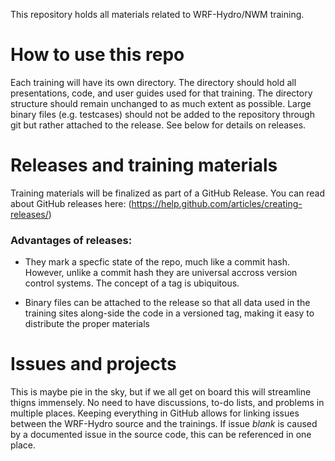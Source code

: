 This repository holds all materials related to WRF-Hydro/NWM training.

# How to use this repo

Each training will have its own directory. The directory should hold all presentations, code, and user guides used for that training. The directory structure should remain unchanged to as much extent as possible. Large binary files (e.g. testcases) should not be added to the repository through git but rather attached to the release. See below for details on releases.

# Releases and training materials

Training materials will be finalized as part of a GitHub Release. You can read about GitHub releases here: (https://help.github.com/articles/creating-releases/)

### Advantages of releases:

* They mark a specfic state of the repo, much like a commit hash. However, unlike a commit hash they are universal accross version control systems. The concept of a tag is ubiquitous. 

* Binary files can be attached to the release so that all data used in the training sites along-side the code in a versioned tag, making it easy to distribute the proper materials

# Issues and projects

This is maybe pie in the sky, but if we all get on board this will streamline thigns immensely. No need to have discussions, to-do lists, and problems in multiple places. Keeping everything in GitHub allows for linking issues between the WRF-Hydro source and the trainings. If issue *blank* is caused by a documented issue in the source code, this can be referenced in one place. 

